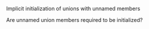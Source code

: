 Implicit initialization of unions with unnamed members

Are unnamed union members required to be initialized?
